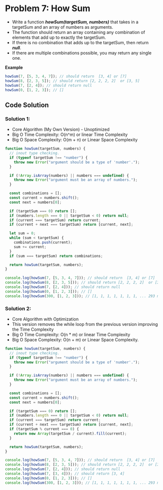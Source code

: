 # Problem 7: How Sum

- Write a function **_howSum(targetSum, numbers)_** that takes in a targetSum and an array of numbers as arguments.
- The function should return an array containing any combination of elements that add up to exactly the targetSum.
- If there is no combination that adds up to the targetSum, then return **_null_**.
- If there are multiple combinations possible, you may return any single one.

**Example**

```javascript
howSum(7, [5, 3, 4, 7]); // should return  [3, 4] or [7]
howSum(8, [2, 3, 5]); // should return [2, 2, 2, 2]  or [3, 5]
howSum(7, [2, 4]); // should return null
howSum(0, [1, 2, 3]); // []
```

## Code Solution

### Solution 1:

- Core Algorithm (My Own Version) - Unoptimized
- Big O Time Complexity: O(n^m) or linear Time Complexity
- Big O Space Complexity: O(m + n) or Linear Space Complexity

```javascript
function howSum(targetSum, numbers) {
  // inout type checking.
  if (typeof targetSum !== "number") {
    throw new Error("argument should be a type of 'number'.");
  }

  if (!Array.isArray(numbers) || numbers === undefined) {
    throw new Error("argument must be an array of numbers.");
  }

  const combinations = [];
  const current = numbers.shift();
  const next = numbers[0];

  if (targetSum === 0) return [];
  if (numbers.length === 0 || targetSum < 0) return null;
  if (current === targetSum) return current;
  if (current + next === targetSum) return [current, next];

  let sum = 0;
  while (sum < targetSum) {
    combinations.push(current);
    sum += current;
  }
  if (sum === targetSum) return combinations;

  return howSum(targetSum, numbers);
}

console.log(howSum(7, [5, 3, 4, 7])); // should return  [3, 4] or [7]
console.log(howSum(8, [2, 3, 5])); // should return [2, 2, 2, 2]  or [3, 5]
console.log(howSum(7, [2, 4])); // should return null
console.log(howSum(0, [1, 2, 3])); // []
console.log(howSum(300, [1, 2, 3])); // [1, 1, 1, 1, 1, 1, 1, ... 293 more items]
```

### Solution 2:

- Core Algorithm with Optimization
- This version removes the while loop from the previous version improving the Time Complexity
- Big O Time Complexity: O(n \* m) or linear Time Complexity
- Big O Space Complexity: O(n + m) or Linear Space Complexity.

```javascript
function howSum(targetSum, numbers) {
  // inout type checking.
  if (typeof targetSum !== "number") {
    throw new Error("argument should be a type of 'number'.");
  }

  if (!Array.isArray(numbers) || numbers === undefined) {
    throw new Error("argument must be an array of numbers.");
  }

  const combinations = [];
  const current = numbers.shift();
  const next = numbers[0];

  if (targetSum === 0) return [];
  if (numbers.length === 0 || targetSum < 0) return null;
  if (current === targetSum) return current;
  if (current + next === targetSum) return [current, next];
  if (targetSum % current === 0) {
    return new Array(targetSum / current).fill(current);
  }

  return howSum(targetSum, numbers);
}

console.log(howSum(7, [5, 3, 4, 7])); // should return  [3, 4] or [7]
console.log(howSum(8, [2, 3, 5])); // should return [2, 2, 2, 2]  or [3, 5]
console.log(howSum(7, [2, 4])); // should return null
console.log(howSum(7, [3, 4])); // should return [3, 4]
console.log(howSum(0, [1, 2, 3])); // []
console.log(howSum(300, [1, 2, 3])); // [1, 1, 1, 1, 1, 1, 1, ... 293 more items]
```
